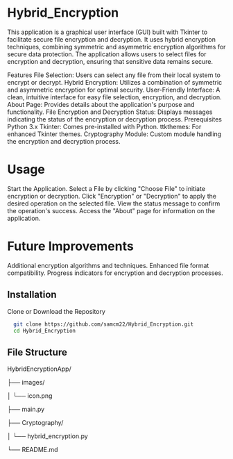 # Hybrid_Encryption

This application is a graphical user interface (GUI) built with Tkinter to facilitate secure file encryption and decryption. It uses hybrid encryption techniques, combining symmetric and asymmetric encryption algorithms for secure data protection. The application allows users to select files for encryption and decryption, ensuring that sensitive data remains secure.

Features
File Selection: Users can select any file from their local system to encrypt or decrypt.
Hybrid Encryption: Utilizes a combination of symmetric and asymmetric encryption for optimal security.
User-Friendly Interface: A clean, intuitive interface for easy file selection, encryption, and decryption.
About Page: Provides details about the application's purpose and functionality.
File Encryption and Decryption Status: Displays messages indicating the status of the encryption or decryption process.
Prerequisites
Python 3.x
Tkinter: Comes pre-installed with Python.
ttkthemes: For enhanced Tkinter themes.
Cryptography Module: Custom module handling the encryption and decryption process.



# Usage
Start the Application.
Select a File by clicking "Choose File" to initiate encryption or decryption.
Click "Encryption" or "Decryption" to apply the desired operation on the selected file.
View the status message to confirm the operation's success.
Access the "About" page for information on the application.


# Future Improvements
Additional encryption algorithms and techniques.
Enhanced file format compatibility.
Progress indicators for encryption and decryption processes.

## Installation

Clone or Download the Repository

```bash
  git clone https://github.com/samcm22/Hybrid_Encryption.git 
  cd Hybrid_Encryption
```
    
## File Structure

HybridEncryptionApp/

├── images/

│   └── icon.png     
    
├── main.py     
         
├── Cryptography/

│   └── hybrid_encryption.py 

└── README.md            
